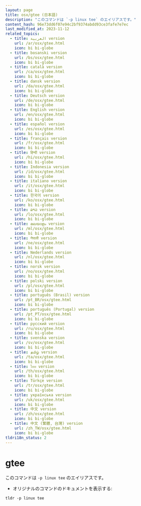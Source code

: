 ```yaml
---
layout: page
title: osx/gtee (日本語)
description: "このコマンドは `-p linux tee` のエイリアスです。"
content_hash: 96e73dd6f07e94c2bf9374abdd93ce3fafe7e7ec
last_modified_at: 2023-11-12
related_topics:
  - title: العربية version
    url: /ar/osx/gtee.html
    icon: bi bi-globe
  - title: bosanski version
    url: /bs/osx/gtee.html
    icon: bi bi-globe
  - title: català version
    url: /ca/osx/gtee.html
    icon: bi bi-globe
  - title: dansk version
    url: /da/osx/gtee.html
    icon: bi bi-globe
  - title: Deutsch version
    url: /de/osx/gtee.html
    icon: bi bi-globe
  - title: English version
    url: /en/osx/gtee.html
    icon: bi bi-globe
  - title: español version
    url: /es/osx/gtee.html
    icon: bi bi-globe
  - title: français version
    url: /fr/osx/gtee.html
    icon: bi bi-globe
  - title: हिन्दी version
    url: /hi/osx/gtee.html
    icon: bi bi-globe
  - title: Indonesia version
    url: /id/osx/gtee.html
    icon: bi bi-globe
  - title: italiano version
    url: /it/osx/gtee.html
    icon: bi bi-globe
  - title: 한국어 version
    url: /ko/osx/gtee.html
    icon: bi bi-globe
  - title: ລາວ version
    url: /lo/osx/gtee.html
    icon: bi bi-globe
  - title: മലയാളം version
    url: /ml/osx/gtee.html
    icon: bi bi-globe
  - title: नेपाली version
    url: /ne/osx/gtee.html
    icon: bi bi-globe
  - title: Nederlands version
    url: /nl/osx/gtee.html
    icon: bi bi-globe
  - title: norsk version
    url: /no/osx/gtee.html
    icon: bi bi-globe
  - title: polski version
    url: /pl/osx/gtee.html
    icon: bi bi-globe
  - title: português (Brasil) version
    url: /pt_BR/osx/gtee.html
    icon: bi bi-globe
  - title: português (Portugal) version
    url: /pt_PT/osx/gtee.html
    icon: bi bi-globe
  - title: русский version
    url: /ru/osx/gtee.html
    icon: bi bi-globe
  - title: svenska version
    url: /sv/osx/gtee.html
    icon: bi bi-globe
  - title: தமிழ் version
    url: /ta/osx/gtee.html
    icon: bi bi-globe
  - title: ไทย version
    url: /th/osx/gtee.html
    icon: bi bi-globe
  - title: Türkçe version
    url: /tr/osx/gtee.html
    icon: bi bi-globe
  - title: українська version
    url: /uk/osx/gtee.html
    icon: bi bi-globe
  - title: 中文 version
    url: /zh/osx/gtee.html
    icon: bi bi-globe
  - title: 中文 (繁體, 台灣) version
    url: /zh_TW/osx/gtee.html
    icon: bi bi-globe
tldri18n_status: 2
---
```

# gtee

このコマンドは `-p linux tee` のエイリアスです。

- オリジナルのコマンドのドキュメントを表示する:

`tldr -p linux tee`
